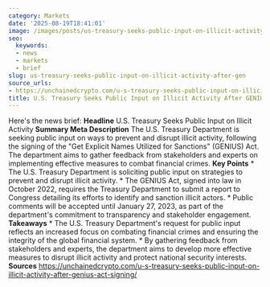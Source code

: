 ```yaml
---
category: Markets
date: '2025-08-19T18:41:01'
image: /images/posts/us-treasury-seeks-public-input-on-illicit-activity-after-gen.png
seo:
  keywords:
  - news
  - markets
  - brief
slug: us-treasury-seeks-public-input-on-illicit-activity-after-gen
source_urls:
- https://unchainedcrypto.com/u-s-treasury-seeks-public-input-on-illicit-activity-after-genius-act-signing/
title: U.S. Treasury Seeks Public Input on Illicit Activity After GENIUS Act Signing
---
```


Here's the news brief:  **Headline** U.S. Treasury Seeks Public Input on Illicit Activity  **Summary Meta Description** The U.S. Treasury Department is seeking public input on ways to prevent and disrupt illicit activity, following the signing of the "Get Explicit Names Utilized for Sanctions" (GENIUS) Act. The department aims to gather feedback from stakeholders and experts on implementing effective measures to combat financial crimes.  **Key Points**  * The U.S. Treasury Department is soliciting public input on strategies to prevent and disrupt illicit activity. * The GENIUS Act, signed into law in October 2022, requires the Treasury Department to submit a report to Congress detailing its efforts to identify and sanction illicit actors. * Public comments will be accepted until January 27, 2023, as part of the department's commitment to transparency and stakeholder engagement.  **Takeaways**  * The U.S. Treasury Department's request for public input reflects an increased focus on combating financial crimes and ensuring the integrity of the global financial system. * By gathering feedback from stakeholders and experts, the department aims to develop more effective measures to disrupt illicit activity and protect national security interests.  **Sources** https://unchainedcrypto.com/u-s-treasury-seeks-public-input-on-illicit-activity-after-genius-act-signing/